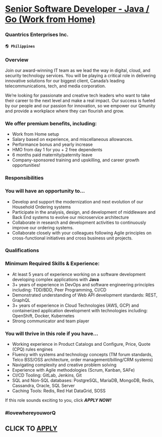 # [Senior Software Developer - Java / Go (Work from Home)](https://www.remotewlb.com/apply/senior-software-developer-java-go-work-from-home)  
### Quantrics Enterprises Inc.  
#### `🌎 Philippines`  

### Overview

Join our award-winning IT team as we lead the way in digital, cloud, and security technology services. You will be playing a critical role in delivering innovative solutions for our biggest client, Canada’s leading telecommunications, tech, and media corporation.

We’re looking for passionate and creative tech leaders who want to take their career to the next level and make a real impact. Our success is fueled by our people and our passion for innovation, so we empower our Qmunity and provide a workplace where they can flourish and grow.

### We offer premium benefits, including:

  * Work from Home setup
  * Salary based on experience, and miscellaneous allowances. 
  * Performance bonus and yearly increase
  * HMO from day 1 for you + 2 free dependents
  * 6 months paid maternity/paternity leave
  * Company-sponsored training and upskilling, and career growth opportunities!

### Responsibilities

### You will have an opportunity to…

  * Develop and support the modernization and next evolution of our Household Ordering systems 
  * Participate in the analysis, design, and development of middleware and Back End systems to evolve our microservice architecture 
  * Collaborate in research and development activities to continuously improve our ordering systems. 
  * Collaborate closely with your colleagues following Agile principles on cross-functional initiatives and cross business unit projects. 

### Qualifications

### Minimum Required Skills & Experience:

  * At least 5 years of experience working on a software development developing complex applications with **Java**
  * 3+ years of experience in DevOps and software engineering principles including: TDD/BDD, Peer Programming, CI/CD 
  * Demonstrated understanding of Web API development standards: REST, GraphQL
  * 3+ years of experience in Cloud Technologies (AWS, GCP) and containerized application development with technologies including: OpenShift, Docker, Kubernetes 
  * Strong communicator and team player 

### You will thrive in this role if you have...

  * Working experience in Product Catalogs and Configure, Price, Quote (CPQ) rules engines 
  * Fluency with systems and technology concepts (TM forum standards, Telco BSS/OSS architecture, order management/billing/CRM systems) 
  * Navigating complexity and creative problem solving 
  * Experience with Agile methodologies (Scrum, Kanban, SAFe) 
  * CI/CD Tooling: GitLab, Jenkins, Git 
  * SQL and Non-SQL databases: PostgreSQL, MariaDB, MongoDB, Redis, Cassandra, Oracle, SQL Server 
  * Caching Tools: Redis, Red Hat DataGrid, SOSS 

If this role sounds exciting to you, click **_APPLY NOW!_**

### #lovewhereyouworQ

  
## CLICK TO [APPLY](https://www.remotewlb.com/apply/senior-software-developer-java-go-work-from-home)

